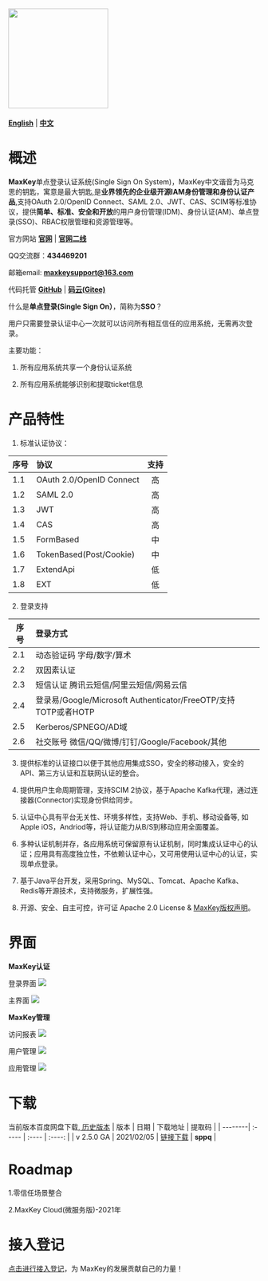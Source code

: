 # <img src="images/logo_maxkey.png?raw=true"  width="200px"   alt=""/>


<a href="README_en.md" target="_blank"><b>English</b></a>  |  <a href="README_zh.md" target="_blank"><b>中文</b></a>

# 概述

<b>MaxKey</b>单点登录认证系统(Single Sign On System)，MaxKey中文谐音为马克思的钥匙，寓意是最大钥匙,是<b>业界领先的企业级开源IAM身份管理和身份认证产品</b>,支持OAuth 2.0/OpenID Connect、SAML 2.0、JWT、CAS、SCIM等标准协议，提供<b>简单、标准、安全和开放</b>的用户身份管理(IDM)、身份认证(AM)、单点登录(SSO)、RBAC权限管理和资源管理等。

官方网站  <a href="https://www.maxkey.top" target="_blank"><b>官网</b></a> |  <a href="https://maxkeytop.gitee.io" target="_blank"><b>官网二线</b></a>

QQ交流群：<b>434469201</b> 

邮箱email: <b>maxkeysupport@163.com</b>

代码托管 <a href="https://github.com/MaxKeyTop/MaxKey" target="_blank"><b>GitHub</b></a> | <a href="https://gitee.com/maxkeytop/MaxKey" target="_blank"><b>码云(Gitee)</b></a>

 
什么是<b>单点登录(Single Sign On）</b>，简称为<b>SSO</b>？

用户只需要登录认证中心一次就可以访问所有相互信任的应用系统，无需再次登录。
  
主要功能： 

1) 所有应用系统共享一个身份认证系统

2) 所有应用系统能够识别和提取ticket信息
 
 
# 产品特性

1.  标准认证协议：

| 序号    | 协议   |  支持  |
| --------| :-----  | :----:  |
| 1.1     | OAuth 2.0/OpenID Connect   |  高  |
| 1.2     | SAML 2.0   				 |  高  |
| 1.3     | JWT  					     |  高  |
| 1.4     | CAS						 |  高  |
| 1.5     | FormBased				     |  中  |
| 1.6     | TokenBased(Post/Cookie)    |  中  |
| 1.7     | ExtendApi				     |  低  |
| 1.8     | EXT						 |  低  |

2. 登录支持

| 序号    | 登录方式   | 
| --------| :-----  |
| 2.1     | 动态验证码  字母/数字/算术 	| 
| 2.2     | 双因素认证   	| 
| 2.3     | 短信认证  腾讯云短信/阿里云短信/网易云信 	|
| 2.4     | 登录易/Google/Microsoft Authenticator/FreeOTP/支持TOTP或者HOTP |
| 2.5     | Kerberos/SPNEGO/AD域|
| 2.6     | 社交账号 微信/QQ/微博/钉钉/Google/Facebook/其他  | 


3. 提供标准的认证接口以便于其他应用集成SSO，安全的移动接入，安全的API、第三方认证和互联网认证的整合。

4. 提供用户生命周期管理，支持SCIM 2协议，基于Apache Kafka代理，通过连接器(Connector)实现身份供给同步。

5. 认证中心具有平台无关性、环境多样性，支持Web、手机、移动设备等, 如Apple iOS，Andriod等，将认证能力从B/S到移动应用全面覆盖。

6. 多种认证机制并存，各应用系统可保留原有认证机制，同时集成认证中心的认证；应用具有高度独立性，不依赖认证中心，又可用使用认证中心的认证，实现单点登录。

7. 基于Java平台开发，采用Spring、MySQL、Tomcat、Apache Kafka、Redis等开源技术，支持微服务，扩展性强。  

8. 开源、安全、自主可控，许可证 Apache 2.0 License & <a href="https://maxkey.top/zh/about/licenses.html" target="_blank">MaxKey版权声明</a>。 


# 界面

**MaxKey认证**

登录界面
<img src="images/maxkey_login.png?raw=true"/>

主界面
<img src="images/maxkey_index.png?raw=true"/>

**MaxKey管理**

访问报表
<img src="images/maxkey_mgt_rpt.png?raw=true"/>

用户管理
<img src="images/maxkey_mgt_users.png?raw=true"/>

应用管理
<img src="images/maxkey_mgt_apps.png?raw=true"/>


# 下载

当前版本百度网盘下载,<a href="https://maxkey.top/zh/about/download.html" target="_blank"> 历史版本</a>
| 版本    | 日期   |  下载地址  |  提取码  |
| --------| :-----  | :----  | :----:  |
| v 2.5.0 GA | 2021/02/05   |  <a href="https://pan.baidu.com/s/1B0h8vzE4hDAFvuYlED9pAw" target="_blank">链接下载</a>  |  **sppq**  |


# Roadmap

1.零信任场景整合

2.MaxKey Cloud(微服务版)-2021年

# 接入登记

<a href="https://gitee.com/maxkeytop/MaxKey/issues/I2BNRZ" target="_blank"> 点击进行接入登记</a>，为 MaxKey的发展贡献自己的力量！
